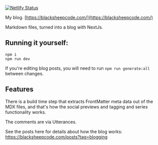 [![Netlify Status](https://api.netlify.com/api/v1/badges/54ab69dd-1ada-4558-9bb9-5ff3b5b8f124/deploy-status)](https://app.netlify.com/sites/amazing-turing-828569/deploys)

My blog. [https://blacksheepcode.com/](https://blacksheepcode.com/)

Markdown files, turned into a blog with NextJs. 

## Running it yourself: 

```
npm i
npm run dev
```

If you're editing blog posts, you will need to run `npm run generate:all` between changes. 

## Features

There is a build time step that extracts FrontMatter meta data out of the MDX files, and that's how the social previews and tagging and series functionality works. 

The comments are via Utterances. 

See the posts here for details about how the blog works: https://blacksheepcode.com/posts?tag=blogging

